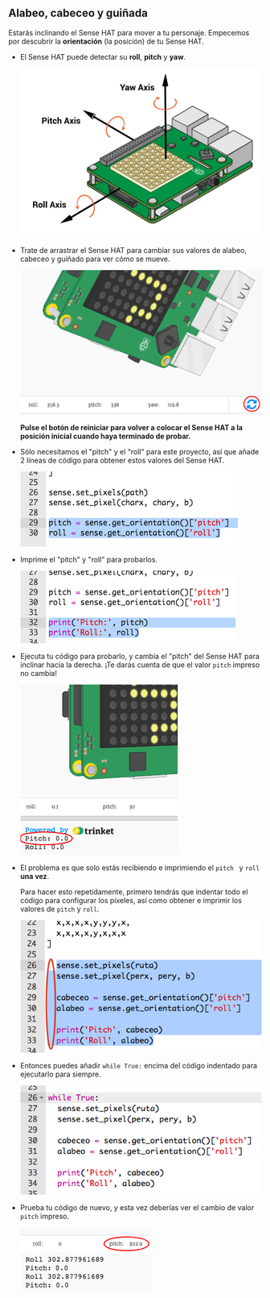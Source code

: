 ## Alabeo, cabeceo y guiñada

Estarás inclinando el Sense HAT para mover a tu personaje. Empecemos por descubrir la **orientación** (la posición) de tu Sense HAT.

+ El Sense HAT puede detectar su **roll**, **pitch** y **yaw**.
    
    ![captura de pantalla](images/tightrope-rpy.png)

+ Trate de arrastrar el Sense HAT para cambiar sus valores de alabeo, cabeceo y guiñado para ver cómo se mueve.
    
    ![captura de pantalla](images/tightrope-rpy-test.png)
    
    **Pulse el botón de reiniciar para volver a colocar el Sense HAT a la posición inicial cuando haya terminado de probar.**

+ Sólo necesitamos el "pitch" y el "roll" para este proyecto, así que añade 2 líneas de código para obtener estos valores del Sense HAT.
    
    ![captura de pantalla](images/tightrope-roll-pitch.png)

+ Imprime el "pitch" y "roll" para probarlos.
    
    ![captura de pantalla](images/tightrope-roll-pitch-print.png)

+ Ejecuta tu código para probarlo, y cambia el "pitch" del Sense HAT para inclinar hacia la derecha. ¡Te darás cuenta de que el valor `pitch` impreso no cambia!
    
    ![captura de pantalla](images/tightrope-pitch-test.png)

+ El problema es que solo estás recibiendo e imprimiendo el `pitch ` y `roll` **una vez**.
    
    Para hacer esto repetidamente, primero tendrás que indentar todo el código para configurar los píxeles, así como obtener e imprimir los valores de `pitch` y `roll`.
    
    ![captura de pantalla](images/tightrope-indent.png)

+ Entonces puedes añadir `while True:` encima del código indentado para ejecutarlo para siempre.
    
    ![captura de pantalla](images/tightrope-forever.png)

+ Prueba tu código de nuevo, y esta vez deberías ver el cambio de valor `pitch` impreso.
    
    ![captura de pantalla](images/tightrope-pitch-test-fix.png)